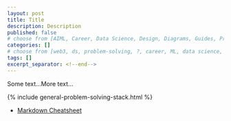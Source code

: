 ```yaml
---
layout: post
title: Title
description: Description
published: false
# choose from [AIML, Career, Data Science, Design, Diagrams, Guides, Product, Research, Web3]
categories: [] 
# choose from [web3, ds, problem-solving, ?, career, ML, data science, thoughts, trends, products, Misc]
tags: [] 
excerpt_separator: <!--end-->
---
```


Some text...<!--end-->More text...

{% include general-problem-solving-stack.html %}

* [Markdown Cheatsheet](https://github.com/adam-p/markdown-here/wiki/Markdown-Cheatsheet)